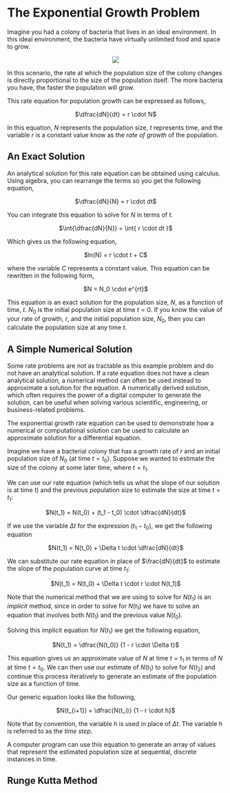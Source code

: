 # The Exponential Growth Problem
Imagine you had a colony of bacteria that lives in an ideal environment.  In this ideal environment, the bacteria have virtually unlimited food and space to grow.

<p align="center">
  <img  src="https://github.com/tomeng70/LittleLamb/assets/12796159/7a31187d-b532-4c8b-9800-4442517adb0f">  
</p>

In this scenario, the rate at which the population size of the colony changes is directly proportional to the size of the population itself.
The more bacteria you have, the faster the population will grow.

This rate equation for population growth can be expressed as follows,

<p align="center">
  $\dfrac{dN}{dt} = r \cdot N$
</p>

In this equation, $N$ represents the population size, $t$ represents time, and the variable $r$ is a constant value know as the <i>rate of growth</i> of the population.

## An Exact Solution
An analytical solution for this rate equation can be obtained using calculus. Using algebra, you can rearrange the terms so you get the following equation,

<p align="center">
  $\dfrac{dN}{N} = r \cdot dt$
</p>

You can integrate this equation to solve for $N$ in terms of $t$.

<p align="center">
  $\int{\dfrac{dN}{N}} = \int{ r \cdot dt }$
</p>

Which gives us the following equation,  
<p align="center">
  $ln(N) = r \cdot t + C$
</p>

where the variable $C$ represents a constant value.  This equation can be rewritten in the following form,

<p align="center">
  $N = N_0 \cdot e^{rt}$
</p>

This equation is an exact solution for the population size, $N$, as a function of time, $t$. $N_0$ is the initial population size at time $t = 0$.  If you know the value of your rate of growth, $r$, and the initial population size, $N_0$, then you can calculate the population size at any time $t$.

## A Simple Numerical Solution
Some rate problems are not as tractable as this example problem and do not have an analytical solution. If a rate equation does not have a clean analytical solution, a numerical method can often be used instead to approximate a solution for the equation. A numerically derived solution, which often requires the power of a digital computer to generate the solution, can be useful when solving various scientific, engineering, or business-related problems.

The exponential growth rate equation can be used to demonstrate how a numerical or computational solution can be used to calculate an approximate solution for a differential equation.

Imagine we have a bacterial colony that has a growth rate of $r$ and an initial population size of $N_0$ (at time $t = t_0$).  Suppose we wanted to estimate the size of the colony at some later time, where $t = t_1$.  

We can use our rate equation (which tells us what the slope of our solution is at time $t$) and the previous population size to estimate the size at time $t = t_1$:


<p align="center">
  $N(t_1) = N(t_0) + (t_1 - t_0) \cdot \dfrac{dN}{dt}$ 
</p>

If we use the variable $\Delta t$ for the expression $(t_1 - t_0)$, we get the following equation

<p align="center">
  $N(t_1) = N(t_0) + \Delta t \cdot \dfrac{dN}{dt}$ 
</p>

We can substitute our rate equation in place of $\frac{dN}{dt}$ to estimate the slope of the population curve at time $t_1$:

<p align="center">
  $N(t_1) = N(t_0) + \Delta t \cdot r \cdot N(t_1)$ 
</p>

Note that the numerical method that we are using to solve for $N(t_1)$ is an _implicit_ method, since in order to solve for $N(t_1)$ we have to solve an equation that involves both $N(t_1)$ and the previous value $N(t_0)$.

Solving this implicit equation for $N(t_1)$ we get the following equation,

<p align="center">
  $N(t_1) = \dfrac{N(t_0)} {1 -  r \cdot \Delta t}$ 
</p>

This equation gives us an approximate value of $N$ at time $t = t_1$ in terms of $N$ at time $t = t_0$.  We can then use our estimate of $N(t_1)$ to solve for $N(t_2)$ and continue this process iteratively to generate an estimate of the population size as a function of time.

Our generic equation looks like the following,

<p align="center">
  $N(t_{i+1}) = \dfrac{N(t_i)} {1 -  r \cdot h}$ 
</p>

Note that by convention, the variable $h$ is used in place of $\Delta t$.  The variable $h$ is referred to as the _time step_. 

A computer program can use this equation to generate an array of values that represent the estimated population size at sequential, discrete instances in time.

## Runge Kutta Method








